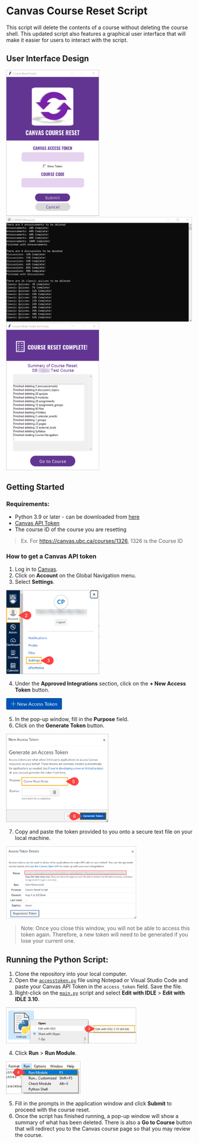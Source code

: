 # Canvas Course Reset Script
 
This script will delete the contents of a course without deleting the course shell. This updated script also features a graphical user interface that will make it easier for users to interact with the script. 

## User Interface Design
<p align="left">
<img src="https://github.com/ckpaz12/readme-images/blob/main/artsisit/app-window.png" alt="Start Window" width="250"/>
<img src="https://github.com/ckpaz12/readme-images/blob/main/artsisit/progress-window.png" alt="Progress Window" width="500"/>
<img src="https://github.com/ckpaz12/readme-images/blob/main/artsisit/summary-window.png" alt="Summary Window" width="250"/>
</p>


## Getting Started

### Requirements:
- Python 3.9 or later - can be downloaded from [here](https://www.python.org/getit/)
- [Canvas API Token](https://learninganalytics.ubc.ca/for-students/canvas-api/)
- The course ID of the course you are resetting
> Ex. For https://canvas.ubc.ca/courses/1326, 1326 is the Course ID

### How to get a Canvas API token
1. Log in to [Canvas](https://canvas.ubc.ca).
2. Click on **Account** on the Global Navigation menu.
3. Select **Settings**. 

<img src="https://github.com/ckpaz12/readme-images/blob/main/artsisit/canvas_settings.png" alt="Steps 2 and 3 on how to get a Canvas API token" width="250"/>

4. Under the **Approved Integrations** section, click on the **+ New Access Token** button.

<img src="https://github.com/jguarin16/screenshots/blob/master/access_token_button.png" alt="New Access Token button" width="150"/>

5. In the pop-up window, fill in the **Purpose** field.
6. Click on the **Generate Token** button. 

<img src="https://github.com/ckpaz12/readme-images/blob/main/artsisit/access_token.png" alt="Steps 5 and 6 on how to get a Canvas API token" width="275"/>

7. Copy and paste the token provided to you onto a secure text file on your local machine. 

<img src="https://github.com/ckpaz12/readme-images/blob/main/artsisit/token_details.png" alt="Access Token Details" width="350"/>

> Note: Once you close this window, you will not be able to access this token again. Therefore, a new token will need to be generated if you lose your current one.

## Running the Python Script:
1. Clone the repository into your local computer.
2. Open the [`accesstoken.py`](https://github.com/ubccapico/course-reset-script/blob/with-gui/accesstoken.py) file using Notepad or Visual Studio Code and paste your Canvas API Token in the `access_token` field. Save the file.
3. Right-click on the [`main.py`](https://github.com/ubccapico/course-reset-script/blob/with-gui/main.py) script and select **Edit with IDLE** > **Edit with IDLE 3.10**.

<img src="https://github.com/ckpaz12/readme-images/blob/main/artsisit/edit_with_IDLE.png" alt="Step 3 on how to Run the Python Script" width="350"/>

4. Click **Run** > **Run Module**.

<img src="https://github.com/ckpaz12/readme-images/blob/main/artsisit/run_module.png" alt="Step 4 on how to Run the Python Script" width="200"/>

5. Fill in the prompts in the application window and click **Submit** to proceed with the course reset.
6. Once the script has finished running, a pop-up window will show a summary of what has been deleted. There is also a **Go to Course** button that will redirect you to the Canvas course page so that you may review the course.
